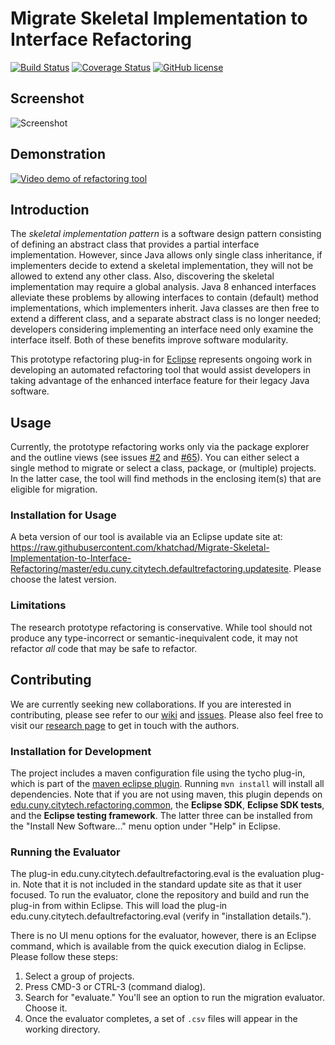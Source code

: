 # Migrate Skeletal Implementation to Interface Refactoring 

[![Build Status](https://travis-ci.org/khatchad/Migrate-Skeletal-Implementation-to-Interface-Refactoring.svg?branch=master)](https://travis-ci.org/khatchad/Migrate-Skeletal-Implementation-to-Interface-Refactoring) [![Coverage Status](https://coveralls.io/repos/github/khatchad/Migrate-Skeletal-Implementation-to-Interface-Refactoring/badge.svg?branch=master)](https://coveralls.io/github/khatchad/Migrate-Skeletal-Implementation-to-Interface-Refactoring?branch=master) [![GitHub license](https://img.shields.io/badge/license-Eclipse-blue.svg)](https://raw.githubusercontent.com/khatchad/Migrate-Skeletal-Implementation-to-Interface-Refactoring/master/LICENSE.txt)

## Screenshot

![Screenshot](https://i2.wp.com/openlab.citytech.cuny.edu/interfacerefactoring/files/2011/06/Screen-Shot-2016-03-14-at-11.43.53-PM-e1458161353498.png)

## Demonstration

[![Video demo of refactoring tool](http://img.youtube.com/vi/YZHIy0yePh8/0.jpg)](http://www.youtube.com/watch?v=YZHIy0yePh8 "Migrate Skeletal Implementation to Interface Refactoring Tool Demonstration")

## Introduction

The *skeletal implementation pattern* is a software design pattern consisting of defining an abstract class that provides a partial interface implementation. However, since Java allows only single class inheritance, if implementers decide to extend a skeletal implementation, they will not be allowed to extend any other class. Also, discovering the skeletal implementation may require a global analysis. Java 8 enhanced interfaces alleviate these problems by allowing interfaces to contain (default) method implementations, which implementers inherit. Java classes are then free to extend a different class, and a separate abstract class is no longer needed; developers considering implementing an interface need only examine the interface itself. Both of these benefits improve software modularity.

This prototype refactoring plug-in for [Eclipse](http://eclipse.org) represents ongoing work in developing an automated refactoring tool that would assist developers in taking advantage of the enhanced interface feature for their legacy Java software.

## Usage

Currently, the prototype refactoring works only via the package explorer and the outline views (see issues [#2](https://github.com/khatchad/Migrate-Skeletal-Implementation-to-Interface-Refactoring/issues/2) and [#65](https://github.com/khatchad/Migrate-Skeletal-Implementation-to-Interface-Refactoring/issues/65)). You can either select a single method to migrate or select a class, package, or (multiple) projects. In the latter case, the tool will find methods in the enclosing item(s) that are eligible for migration.

### Installation for Usage

A beta version of our tool is available via an Eclipse update site at: https://raw.githubusercontent.com/khatchad/Migrate-Skeletal-Implementation-to-Interface-Refactoring/master/edu.cuny.citytech.defaultrefactoring.updatesite. Please choose the latest version.

### Limitations

The research prototype refactoring is conservative. While tool should not produce any type-incorrect or semantic-inequivalent code, it may not refactor *all* code that may be safe to refactor.

## Contributing

We are currently seeking new collaborations. If you are interested in contributing, please see refer to our [wiki](https://github.com/khatchad/Migrate-Skeletal-Implementation-to-Interface-Refactoring/wiki) and [issues](https://github.com/khatchad/Migrate-Skeletal-Implementation-to-Interface-Refactoring/issues). Please also feel free to visit our [research page](https://openlab.citytech.cuny.edu/interfacerefactoring) to get in touch with the authors.

### Installation for Development

The project includes a maven configuration file using the tycho plug-in, which is part of the [maven eclipse plugin](http://www.eclipse.org/m2e/). Running `mvn install` will install all dependencies. Note that if you are not using maven, this plugin depends on [edu.cuny.citytech.refactoring.common](/khatchad/edu.cuny.citytech.refactoring.common), the **Eclipse SDK**, **Eclipse SDK tests**, and the **Eclipse testing framework**. The latter three can be installed from the "Install New Software..." menu option under "Help" in Eclipse.

### Running the Evaluator

The plug-in edu.cuny.citytech.defaultrefactoring.eval is the evaluation plug-in. Note that it is not included in the standard update site as that it user focused. To run the evaluator, clone the repository and build and run the plug-in from within Eclipse. This will load the plug-in edu.cuny.citytech.defaultrefactoring.eval (verify in "installation details.").

There is no UI menu options for the evaluator, however, there is an Eclipse command, which is available from the quick execution dialog in Eclipse. Please follow these steps:

1. Select a group of projects.
2. Press CMD-3 or CTRL-3 (command dialog).
3. Search for "evaluate." You'll see an option to run the migration evaluator. Choose it.
4. Once the evaluator completes, a set of `.csv` files will appear in the working directory.
